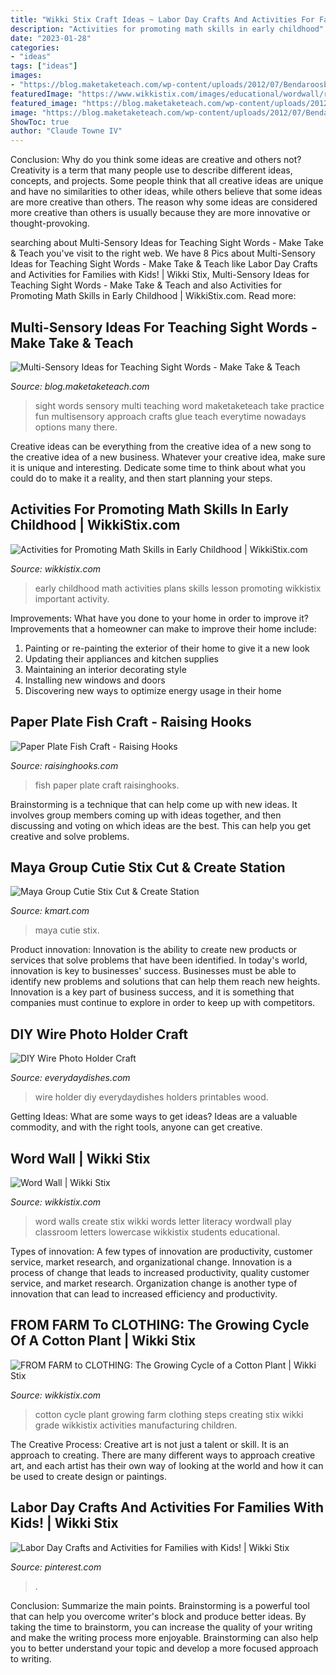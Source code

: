```yaml
---
title: "Wikki Stix Craft Ideas ~ Labor Day Crafts And Activities For Families With Kids!"
description: "Activities for promoting math skills in early childhood"
date: "2023-01-28"
categories:
- "ideas"
tags: ["ideas"]
images:
- "https://blog.maketaketeach.com/wp-content/uploads/2012/07/Bendaroosblogpic.jpg"
featuredImage: "https://www.wikkistix.com/images/educational/wordwall/rwordwall01.jpg"
featured_image: "https://blog.maketaketeach.com/wp-content/uploads/2012/07/Bendaroosblogpic.jpg"
image: "https://blog.maketaketeach.com/wp-content/uploads/2012/07/Bendaroosblogpic.jpg"
ShowToc: true
author: "Claude Towne IV"
---
```



Conclusion: Why do you think some ideas are creative and others not?
Creativity is a term that many people use to describe different ideas, concepts, and projects. Some people think that all creative ideas are unique and have no similarities to other ideas, while others believe that some ideas are more creative than others. The reason why some ideas are considered more creative than others is usually because they are more innovative or thought-provoking.

	

		
searching about Multi-Sensory Ideas for Teaching Sight Words - Make Take &amp; Teach you've visit to the right web. We have 8 Pics about Multi-Sensory Ideas for Teaching Sight Words - Make Take &amp; Teach like Labor Day Crafts and Activities for Families with Kids! | Wikki Stix, Multi-Sensory Ideas for Teaching Sight Words - Make Take &amp; Teach and also Activities for Promoting Math Skills in Early Childhood | WikkiStix.com. Read more:
		
    
## Multi-Sensory Ideas For Teaching Sight Words - Make Take &amp; Teach

<img loading=lazy src="https://blog.maketaketeach.com/wp-content/uploads/2012/07/Bendaroosblogpic.jpg" onerror="this.onerror=null;this.src='https://tse3.mm.bing.net/th?id=OIP.LbztVO0KjowPBnZzDoHYWgHaMo&amp;pid=15.1';" alt="Multi-Sensory Ideas for Teaching Sight Words - Make Take &amp; Teach">

_Source: blog.maketaketeach.com_

>sight words sensory multi teaching word maketaketeach take practice fun multisensory approach crafts glue teach everytime nowadays options many there. 

	

Creative ideas can be everything from the creative idea of a new song to the creative idea of a new business. Whatever your creative idea, make sure it is unique and interesting. Dedicate some time to think about what you could do to make it a reality, and then start planning your steps.

    
## Activities For Promoting Math Skills In Early Childhood | WikkiStix.com

<img loading=lazy src="http://www.wikkistix.com/images/educational/lesson_plans/math/early-math.jpg" onerror="this.onerror=null;this.src='https://tse2.mm.bing.net/th?id=OIP.YDKX0OTFg9YDDVpjuRr9kwHaFO&amp;pid=15.1';" alt="Activities for Promoting Math Skills in Early Childhood | WikkiStix.com">

_Source: wikkistix.com_

>early childhood math activities plans skills lesson promoting wikkistix important activity. 

	

Improvements: What have you done to your home in order to improve it?
Improvements that a homeowner can make to improve their home include: 
1. Painting or re-painting the exterior of their home to give it a new look 
2. Updating their appliances and kitchen supplies 
3. Maintaining an interior decorating style 
4. Installing new windows and doors 
5. Discovering new ways to optimize energy usage in their home 

    
## Paper Plate Fish Craft - Raising Hooks

<img loading=lazy src="https://www.raisinghooks.com/wp-content/uploads/2018/09/fish4-1024x1024.jpg" onerror="this.onerror=null;this.src='https://tse4.mm.bing.net/th?id=OIP.h0uoONw256J1E9clLkOLLAHaHa&amp;pid=15.1';" alt="Paper Plate Fish Craft - Raising Hooks">

_Source: raisinghooks.com_

>fish paper plate craft raisinghooks. 

	

Brainstorming is a technique that can help come up with new ideas. It involves group members coming up with ideas together, and then discussing and voting on which ideas are the best. This can help you get creative and solve problems.

    
## Maya Group Cutie Stix Cut &amp; Create Station

<img loading=lazy src="https://c.shld.net/rpx/i/s/i/spin/10085427/prod_12151300012??hei=64&amp;wid=64&amp;qlt=50" onerror="this.onerror=null;this.src='https://tse4.mm.bing.net/th?id=OIP.0QNVd6r1YK2r-sOdnKePeQHaHa&amp;pid=15.1';" alt="Maya Group Cutie Stix Cut &amp; Create Station">

_Source: kmart.com_

>maya cutie stix. 

	

Product innovation:
Innovation is the ability to create new products or services that solve problems that have been identified. In today's world, innovation is key to businesses' success. Businesses must be able to identify new problems and solutions that can help them reach new heights. Innovation is a key part of business success, and it is something that companies must continue to explore in order to keep up with competitors.

    
## DIY Wire Photo Holder Craft

<img loading=lazy src="http://everydaydishes.com/wp-content/uploads/2015/02/wire-picture-holder-everydaydishes_com-B1.jpg" onerror="this.onerror=null;this.src='https://tse3.mm.bing.net/th?id=OIP.NSWISwwnUmZEynyvDSiHlwHaLR&amp;pid=15.1';" alt="DIY Wire Photo Holder Craft">

_Source: everydaydishes.com_

>wire holder diy everydaydishes holders printables wood. 

	

Getting Ideas: What are some ways to get ideas?
Ideas are a valuable commodity, and with the right tools, anyone can get creative.

    
## Word Wall | Wikki Stix

<img loading=lazy src="https://www.wikkistix.com/images/educational/wordwall/rwordwall01.jpg" onerror="this.onerror=null;this.src='https://tse4.mm.bing.net/th?id=OIP.LXE6RaVdwHgArAl23ndSagHaFh&amp;pid=15.1';" alt="Word Wall | Wikki Stix">

_Source: wikkistix.com_

>word walls create stix wikki words letter literacy wordwall play classroom letters lowercase wikkistix students educational. 

	

Types of innovation: A few types of innovation are productivity, customer service, market research, and organizational change.
Innovation is a process of change that leads to increased productivity, quality customer service, and market research. Organization change is another type of innovation that can lead to increased efficiency and productivity.

    
## FROM FARM To CLOTHING: The Growing Cycle Of A Cotton Plant | Wikki Stix

<img loading=lazy src="https://www.wikkistix.com/wp-content/uploads/2014/11/Cotton-Growing-Cycle-1024x816.jpg" onerror="this.onerror=null;this.src='https://tse1.mm.bing.net/th?id=OIP.Gjbvlpe6eJybsKEGirZI9QHaF5&amp;pid=15.1';" alt="FROM FARM to CLOTHING: The Growing Cycle of a Cotton Plant | Wikki Stix">

_Source: wikkistix.com_

>cotton cycle plant growing farm clothing steps creating stix wikki grade wikkistix activities manufacturing children. 

	

The Creative Process:
Creative art is not just a talent or skill. It is an approach to creating. There are many different ways to approach creative art, and each artist has their own way of looking at the world and how it can be used to create design or paintings.

    
## Labor Day Crafts And Activities For Families With Kids! | Wikki Stix

<img loading=lazy src="https://i.pinimg.com/736x/75/9a/49/759a49bf9ef09f3cf8a67565e33ffa9f--labor-day-crafts-get-outside.jpg" onerror="this.onerror=null;this.src='https://tse4.mm.bing.net/th?id=OIP.fRArjlFPqYr56vUBQeAvxwHaHa&amp;pid=15.1';" alt="Labor Day Crafts and Activities for Families with Kids! | Wikki Stix">

_Source: pinterest.com_

>. 

	

Conclusion: Summarize the main points.
Brainstorming is a powerful tool that can help you overcome writer's block and produce better ideas. By taking the time to brainstorm, you can increase the quality of your writing and make the writing process more enjoyable. Brainstorming can also help you to better understand your topic and develop a more focused approach to writing.

